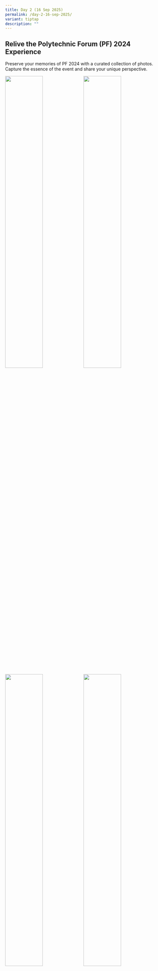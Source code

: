 ```yaml
---
title: Day 2 (16 Sep 2025)
permalink: /day-2-16-sep-2025/
variant: tiptap
description: ""
---
```

<h2><strong>Relive the Polytechnic Forum (PF) 2024 Experience</strong></h2>
<p>Preserve your memories of PF 2024 with a curated collection of photos.
Capture the essence of the event and share your unique perspective.</p>
<p></p>
<div class="isomer-image-wrapper">
<img style="float: left; width: 49%; margin-right: 1%; margin-bottom: 0.5em;" height="auto" width="100%" src="/images/PF 2024/Gallery/PF_Day_03_001.jpg">
</div>
<p></p>
<div class="isomer-image-wrapper">
<img style="float: left; width: 49%; margin-right: 1%; margin-bottom: 0.5em;" height="auto" width="100%" src="/images/PF 2024/Gallery/PF_Day_03_002.jpg">
</div>
<p></p>
<div class="isomer-image-wrapper">
<img style="float: left; width: 49%; margin-right: 1%; margin-bottom: 0.5em;" height="auto" width="100%" src="/images/PF 2024/Gallery/PF_Day_03_003.jpg">
</div>
<p></p>
<div class="isomer-image-wrapper">
<img style="float: left; width: 49%; margin-right: 1%; margin-bottom: 0.5em;" height="auto" width="100%" src="/images/PF 2024/Gallery/PF_Day_03_004.jpg">
</div>
<p></p>
<div class="isomer-image-wrapper">
<img style="float: left; width: 49%; margin-right: 1%; margin-bottom: 0.5em;" height="auto" width="100%" src="/images/PF 2024/Gallery/PF_Day_03_005.jpg">
</div>
<p></p>
<div class="isomer-image-wrapper">
<img style="float: left; width: 49%; margin-right: 1%; margin-bottom: 0.5em;" height="auto" width="100%" src="/images/PF 2024/Gallery/PF_Day_03_007.jpg">
</div>
<p></p>
<div class="isomer-image-wrapper">
<img style="float: left; width: 100%; margin-right: 1%; margin-bottom: 0.5em;" height="auto" width="100%" src="/images/PF 2024/Gallery/PF_Day_03_006.jpg">
</div>
<p></p>
<div class="isomer-image-wrapper">
<img style="float: left; width: 49%; margin-right: 1%; margin-bottom: 0.5em;" height="auto" width="100%" src="/images/PF 2024/Gallery/PF_Day_03_016.jpg">
</div>
<p></p>
<div class="isomer-image-wrapper">
<img style="float: left; width: 49%; margin-right: 1%; margin-bottom: 0.5em;" height="auto" width="100%" src="/images/PF 2024/Gallery/PF_Day_03_023.jpg">
</div>
<p></p>
<div class="isomer-image-wrapper">
<img style="float: left; width: 100%; margin-right: 1%; margin-bottom: 0.5em;" height="auto" width="100%" src="/images/PF 2024/Gallery/PF_Day_03_017.jpg">
</div>
<p></p>
<div class="isomer-image-wrapper">
<img style="float: left; width: 49%; margin-right: 1%; margin-bottom: 0.5em;" height="auto" width="100%" src="/images/PF 2024/Gallery/PF_Day_03_008.jpg">
</div>
<p></p>
<div class="isomer-image-wrapper">
<img style="float: left; width: 49%; margin-right: 1%; margin-bottom: 0.5em;" height="auto" width="100%" src="/images/PF 2024/Gallery/PF_Day_03_009.jpg">
</div>
<p></p>
<div class="isomer-image-wrapper">
<img style="float: left; width: 100%; margin-right: 1%; margin-bottom: 0.5em;" height="auto" width="100%" src="/images/PF 2024/Gallery/PF_Day_03_011.jpg">
</div>
<p></p>
<div class="isomer-image-wrapper">
<img style="float: left; width: 49%; margin-right: 1%; margin-bottom: 0.5em;" height="auto" width="100%" src="/images/PF 2024/Gallery/PF_Day_03_010.jpg">
</div>
<p></p>
<div class="isomer-image-wrapper">
<img style="float: left; width: 49%; margin-right: 1%; margin-bottom: 0.5em;" height="auto" width="100%" src="/images/PF 2024/Gallery/PF_Day_03_012.jpg">
</div>
<p></p>
<div class="isomer-image-wrapper">
<img style="float: left; width: 49%; margin-right: 1%; margin-bottom: 0.5em;" height="auto" width="100%" src="/images/PF 2024/Gallery/PF_Day_03_013.jpg">
</div>
<p></p>
<div class="isomer-image-wrapper">
<img style="float: left; width: 49%; margin-right: 1%; margin-bottom: 0.5em;" height="auto" width="100%" src="/images/PF 2024/Gallery/PF_Day_03_014.jpg">
</div>
<p></p>
<div class="isomer-image-wrapper">
<img style="float: left; width: 49%; margin-right: 1%; margin-bottom: 0.5em;" height="auto" width="100%" src="/images/PF 2024/Gallery/PF_Day_03_015.jpg">
</div>
<p></p>
<div class="isomer-image-wrapper">
<img style="float: left; width: 49%; margin-right: 1%; margin-bottom: 0.5em;" height="auto" width="100%" src="/images/PF 2024/Gallery/PF_Day_03_024.jpg">
</div>
<p></p>
<div class="isomer-image-wrapper">
<img style="float: left; width: 100%; margin-right: 1%; margin-bottom: 0.5em;" height="auto" width="100%" src="/images/PF 2024/Gallery/PF_Day_03_018.jpg">
</div>
<p></p>
<div class="isomer-image-wrapper">
<img style="float: left; width: 49%; margin-right: 1%; margin-bottom: 0.5em;" height="auto" width="100%" src="/images/PF 2024/Gallery/PF_Day_03_019.jpg">
</div>
<p></p>
<div class="isomer-image-wrapper">
<img style="float: left; width: 49%; margin-right: 1%; margin-bottom: 0.5em;" height="auto" width="100%" src="/images/PF 2024/Gallery/PF_Day_03_020.jpg">
</div>
<p></p>
<div class="isomer-image-wrapper">
<img style="float: left; width: 49%; margin-right: 1%; margin-bottom: 0.5em;" height="auto" width="100%" src="/images/PF 2024/Gallery/PF_Day_03_021.jpg">
</div>
<p></p>
<div class="isomer-image-wrapper">
<img style="float: left; width: 49%; margin-right: 1%; margin-bottom: 0.5em;" height="auto" width="100%" src="/images/PF 2024/Gallery/PF_Day_03_022.jpg">
</div>
<p></p>